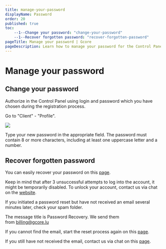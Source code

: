 ```yaml
---
title: manage-your-password
displayName: Password
order: 20
published: true
toc:
    --1--Change your password: "change-your-password"
    --1--Recover forgotten password: "recover-forgotten-password"
pageTitle: Manage your password | Gcore
pageDescription: Learn how to manage your password for the Control Panel efficiently.
---
```

# Manage your password

## Change your password

Authorize in the Control Panel using login and password which you have chosen during the registration process.

Go to "Client" - "Profile".

<img class="confluence-embedded-image confluence-external-resource" src="https://assets.gcore.pro/docs/hosting/account-managemnt/manage-your-password/MmuwNQz.png" data-image-src="https://assets.gcore.pro/docs/hosting/account-managemnt/manage-your-password/MmuwNQz.png">

Type your new password in the appropriate field. The password must contain 8 or more characters, including at least one uppercase letter and a number.

## Recover forgotten password

You can easily recover your password on this <a href="https://hosting.gcore.lu/billmgr?func=recovery" target="_blank">page</a>.

Keep in mind that after 3 unsuccessful attempts to log into the account, it might be temporarily disabled. To unlock your account, contact us via chat on the <a href="https://gcore.com" target="_blank">website</a>.

If you initiated a password reset but have not received an email several minutes later, check your spam folder.

The message title is Password Recovery. We send them from [billing@gcore.lu](mailto:billing@gcore.lu) 

If you cannot find the email, start the reset process again on this <a href="https://hosting.gcore.lu/billmgr?func=recovery" target="_blank">page</a>.

If you still have not received the email, contact us via chat on this <a href="https://gcore.com" target="_blank">page</a>.